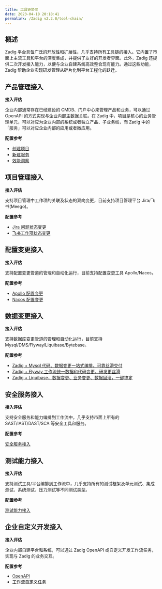 ```yaml
---
title: 工具链协同
date: 2023-04-18 20:18:41
permalink: /Zadig v2.2.0/tool-chain/
---
```


## 概述
Zadig 平台具备广泛的开放性和扩展性，几乎支持所有工具链的接入。它内置了市面上主流工具和平台的深度集成，并提供了友好的开发者界面。此外，Zadig 还提供二次开发接入能力，以便与企业自建系统高效整合现有能力。通过这些功能，Zadig 帮助企业实现研发管理从碎片化到平台工程化的跃迁。

## 产品管理接入
**接入评估**

企业内部通常存在已经建设的 CMDB、门户中心来管理产品和业务，可以通过 OpenAPI 的方式实现与企业内部主数据关联。在 Zadig 中，项目是核心的业务管理单元，可以对应为企业内部的系统或者独立产品、子业务线，而 Zadig 中的「服务」可以对应企业内部的应用或者微应用。

**配置参考**
- [创建项目](/Zadig%20v2.2.0/api/project/)
- [新建服务](/Zadig%20v2.2.0/api/service/#新建服务)
- [效能洞察](/Zadig%20v2.2.0/api/insight/#数据概览)

## 项目管理接入
**接入评估**

支持项目管理中工作项的关联及状态的双向变更，目前支持项目管理平台 Jira/飞书(Meego)。

**配置参考**
- [Jira 问题状态变更](/Zadig%20v2.2.0/project/workflow-jobs/#jira-问题状态变更)
- [飞书工作项状态变更](/Zadig%20v2.2.0/project/workflow-jobs/#飞书工作项状态变更)

## 配置变更接入
**接入评估**

支持配置变更管道的管理和自动化运行，目前支持配置变更工具 Apollo/Nacos。

**配置参考**
- [Apollo 配置变更](/Zadig%20v2.2.0/project/workflow-jobs/#apollo-配置变更)
- [Nacos 配置变更](/Zadig%20v2.2.0/project/workflow-jobs/#nacos-配置变更)

## 数据变更接入
**接入评估**

支持数据库变更管道的管理和自动化运行，目前支持 Mysql/DMS/Flyway/Liquibase/Bytebase。

**配置参考**
- [Zadig + Mysql 代码、数据变更一站式编排，可靠丝滑交付](https://mp.weixin.qq.com/s/vKVPR6sn4lAifiOPZgvzNA)
- [Zadig + Flyway 工作流统一数据和代码变更，研发更丝滑](https://mp.weixin.qq.com/s/KFyKkYTQp58BpNn9HGA7AQ)
- [Zadig + Liquibase，数据变更、业务变更、数据回滚，一键搞定](https://mp.weixin.qq.com/s/ZnAJ_h_GXAABxzaD4kfTqg)

## 安全服务接入
**接入评估**

支持安全服务和能力编排到工作流中，几乎支持市面上所有的 SAST/IAST/DAST/SCA 等安全工具和服务。

**配置参考**

[安全服务接入](/Zadig%20v2.2.0/security-manual/)

## 测试能力接入
**接入评估**

支持测试工具/平台编排到工作流中，几乎支持所有的测试框架及单元测试、集成测试、系统测试、压力测试等不同测试类型。

**配置参考**

[测试能力接入](/Zadig%20v2.2.0/test-manual/)

## 企业自定义开发接入
**接入评估**

企业内部自建平台和系统，可以通过 Zadig OpenAPI 或自定义开发工作流任务，实现与 Zadig 的业务交互。

**配置参考**
- [OpenAPI](/Zadig%20v2.2.0/api/usage)
- [工作流自定义任务](/Zadig%20v2.2.0/settings/custom-task/)
